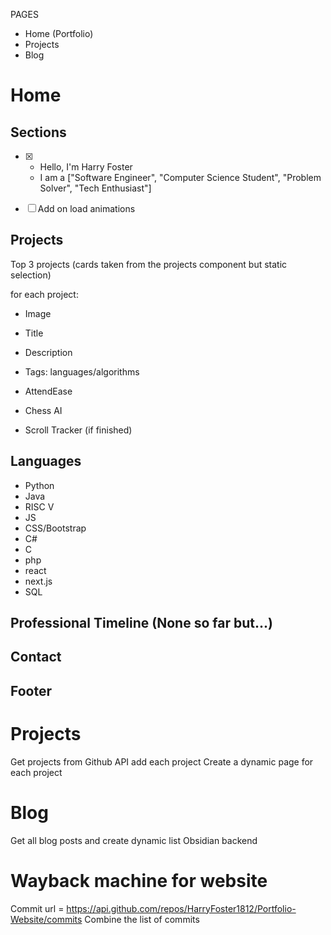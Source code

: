 PAGES
- Home (Portfolio)
- Projects 
- Blog


# Home

## Sections
- [x] 
    - Hello, I'm Harry Foster
    - I am a ["Software Engineer", "Computer Science Student", "Problem Solver", "Tech Enthusiast"]

- [ ] Add on load animations 

## Projects
Top 3 projects (cards taken from the projects component but static selection)

for each project:
- Image
- Title
- Description
- Tags: languages/algorithms

- AttendEase
- Chess AI 
- Scroll Tracker (if finished)

## Languages
- Python
- Java
- RISC V
- JS
- CSS/Bootstrap
- C#
- C
- php
- react
- next.js
- SQL

## Professional Timeline (None so far but...)

## Contact

## Footer


# Projects

Get projects from Github API add each project
Create a dynamic page for each project

# Blog
Get all blog posts and create dynamic list
Obsidian backend


# Wayback machine for website

Commit url = https://api.github.com/repos/HarryFoster1812/Portfolio-Website/commits
Combine the list of commits
